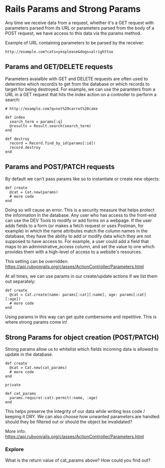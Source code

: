 # Rails Params and Strong Params
Any time we receive data from a request, whether it's a GET request with parameters parsed from its URL or parameters parsed from the body of a POST request, we have access to this data via the params method.

Example of URL containing parameters to be parsed by the receiver:
```
http://example.com?cats=yesplease&dogs=alrighttoo
```

## Params and GET/DELETE requests
Parameters avaialble with GET and DELETE requests are often used to determine which record/s to get from the database or which records to target for being destroyed. For example, we can use the paramters from a URL in a GET request that hits the index action on a controller to perform a search:
```
# http://example.com?q=not%20carrot%20cake

def index
  search_term = params[:q]
  @results = Result.search(search_term)
end

def destroy
  record = Record.find_by_id(params[:id])
  record.destroy
end
```

## Params and POST/PATCH requests
By default we can't pass params like so to instantiate or create new objects:
```
def create
  @cat = Cat.new(params)
  # more code
end
```

Doing so will cause an error. This is a security measure that helps protect the information in the database. Any user who has access to the front-end can use the DEV Tools to modify or add forms on a webpage. If the user adds fields to a form (or makes a fetch request or uses Postman, for example) in which the name attributes match the column names in the database, they have the ability to add or modify data which they are not supposed to have access to. For example, a user could add a field that maps to an administrative_access column, and set the value to one which provides them with a high-level of access to a website's resources.

This setting can be overridden: https://api.rubyonrails.org/classes/ActionController/Parameters.html

At all times, we can use params in our create/update actions if we list them out separately:
```
def create
  @cat = Cat.create(name: params[:cat][:name], age: params[:cat][:age])
  # more code
end
```

Using params in this way can get quite cumbersome and repetitive. This is where strong params come in!

## Strong Params for object creation (POST/PATCH)
Strong params allow us to whitelist which fields incoming data is allowed to update in the database.
```
def create
  @cat = Cat.new(cat_params)
  # more code
end

private

def cat_params
  params.require(:cat).permit(:name, :age)
end
```

This helps preserve the integrity of our data while writing less code / keeping it DRY. We can also choose how unwanted parameters are handled: should they be filtered out or should the object be invalidated? 

More info: https://api.rubyonrails.org/classes/ActionController/Parameters.html

### Explore
What is the return value of cat_params above? How could you find out?
